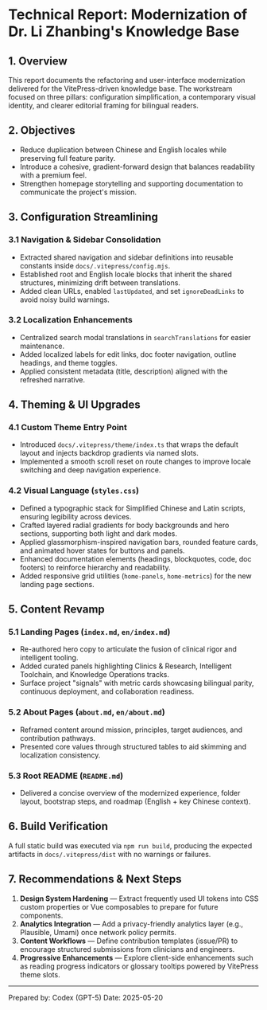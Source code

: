 # Technical Report: Modernization of Dr. Li Zhanbing's Knowledge Base

## 1. Overview

This report documents the refactoring and user-interface modernization delivered for the VitePress-driven knowledge base. The workstream focused on three pillars: configuration simplification, a contemporary visual identity, and clearer editorial framing for bilingual readers.

## 2. Objectives

- Reduce duplication between Chinese and English locales while preserving full feature parity.
- Introduce a cohesive, gradient-forward design that balances readability with a premium feel.
- Strengthen homepage storytelling and supporting documentation to communicate the project's mission.

## 3. Configuration Streamlining

### 3.1 Navigation & Sidebar Consolidation
- Extracted shared navigation and sidebar definitions into reusable constants inside `docs/.vitepress/config.mjs`.
- Established root and English locale blocks that inherit the shared structures, minimizing drift between translations.
- Added clean URLs, enabled `lastUpdated`, and set `ignoreDeadLinks` to avoid noisy build warnings.

### 3.2 Localization Enhancements
- Centralized search modal translations in `searchTranslations` for easier maintenance.
- Added localized labels for edit links, doc footer navigation, outline headings, and theme toggles.
- Applied consistent metadata (title, description) aligned with the refreshed narrative.

## 4. Theming & UI Upgrades

### 4.1 Custom Theme Entry Point
- Introduced `docs/.vitepress/theme/index.ts` that wraps the default layout and injects backdrop gradients via named slots.
- Implemented a smooth scroll reset on route changes to improve locale switching and deep navigation experience.

### 4.2 Visual Language (`styles.css`)
- Defined a typographic stack for Simplified Chinese and Latin scripts, ensuring legibility across devices.
- Crafted layered radial gradients for body backgrounds and hero sections, supporting both light and dark modes.
- Applied glassmorphism-inspired navigation bars, rounded feature cards, and animated hover states for buttons and panels.
- Enhanced documentation elements (headings, blockquotes, code, doc footers) to reinforce hierarchy and readability.
- Added responsive grid utilities (`home-panels`, `home-metrics`) for the new landing page sections.

## 5. Content Revamp

### 5.1 Landing Pages (`index.md`, `en/index.md`)
- Re-authored hero copy to articulate the fusion of clinical rigor and intelligent tooling.
- Added curated panels highlighting Clinics & Research, Intelligent Toolchain, and Knowledge Operations tracks.
- Surface project "signals" with metric cards showcasing bilingual parity, continuous deployment, and collaboration readiness.

### 5.2 About Pages (`about.md`, `en/about.md`)
- Reframed content around mission, principles, target audiences, and contribution pathways.
- Presented core values through structured tables to aid skimming and localization consistency.

### 5.3 Root README (`README.md`)
- Delivered a concise overview of the modernized experience, folder layout, bootstrap steps, and roadmap (English + key Chinese context).

## 6. Build Verification

A full static build was executed via `npm run build`, producing the expected artifacts in `docs/.vitepress/dist` with no warnings or failures.

## 7. Recommendations & Next Steps

1. **Design System Hardening** — Extract frequently used UI tokens into CSS custom properties or Vue composables to prepare for future components.
2. **Analytics Integration** — Add a privacy-friendly analytics layer (e.g., Plausible, Umami) once network policy permits.
3. **Content Workflows** — Define contribution templates (issue/PR) to encourage structured submissions from clinicians and engineers.
4. **Progressive Enhancements** — Explore client-side enhancements such as reading progress indicators or glossary tooltips powered by VitePress theme slots.

---

Prepared by: Codex (GPT-5)
Date: 2025-05-20
